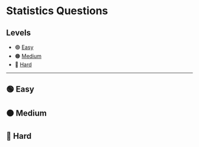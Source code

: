 # Statistics Questions

## Levels
- 🟢 [Easy](https://github.com/PhilZambri/DataLemur-Interview-Questions/edit/main/Statistics.md#-easy)
- 🟠 [Medium](https://github.com/PhilZambri/DataLemur-Interview-Questions/edit/main/Statistics.md#-medium)
- 🔴 [Hard](https://github.com/PhilZambri/DataLemur-Interview-Questions/edit/main/Statistics.md#-hard)

***

## 🟢 Easy


## 🟠 Medium


## 🔴 Hard
